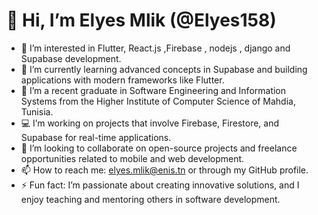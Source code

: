 # 👋 Hi, I’m Elyes Mlik (@Elyes158)

- 👀 I’m interested in Flutter, React.js ,Firebase , nodejs , django  and Supabase development.
- 🌱 I’m currently learning advanced concepts in Supabase and building applications with modern frameworks like Flutter.
- 💼 I’m a recent graduate in Software Engineering and Information Systems from the Higher Institute of Computer Science of Mahdia, Tunisia.
- 💻 I’m working on projects that involve Firebase, Firestore, and Supabase for real-time applications.
- 💞️ I’m looking to collaborate on open-source projects and freelance opportunities related to mobile and web development.
- 📫 How to reach me: [elyes.mlik@enis.tn](mailto:elyes.mlik@enis.tn) or through my GitHub profile.
- ⚡ Fun fact: I’m passionate about creating innovative solutions, and I enjoy teaching and mentoring others in software development.

